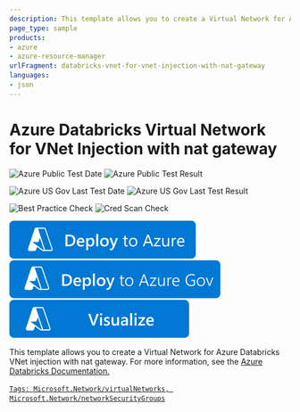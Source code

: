```yaml
---
description: This template allows you to create a Virtual Network for Azure Databricks VNet injection with nat gateway.
page_type: sample
products:
- azure
- azure-resource-manager
urlFragment: databricks-vnet-for-vnet-injection-with-nat-gateway
languages:
- json
---
```

# Azure Databricks Virtual Network for VNet Injection with nat gateway

![Azure Public Test Date](https://azurequickstartsservice.blob.core.windows.net/badges/quickstarts/microsoft.databricks/databricks-vnet-for-vnet-injection-with-nat-gateway/PublicLastTestDate.svg)
![Azure Public Test Result](https://azurequickstartsservice.blob.core.windows.net/badges/quickstarts/microsoft.databricks/databricks-vnet-for-vnet-injection-with-nat-gateway/PublicDeployment.svg)

![Azure US Gov Last Test Date](https://azurequickstartsservice.blob.core.windows.net/badges/quickstarts/microsoft.databricks/databricks-vnet-for-vnet-injection-with-nat-gateway/FairfaxLastTestDate.svg)
![Azure US Gov Last Test Result](https://azurequickstartsservice.blob.core.windows.net/badges/quickstarts/microsoft.databricks/databricks-vnet-for-vnet-injection-with-nat-gateway/FairfaxDeployment.svg)

![Best Practice Check](https://azurequickstartsservice.blob.core.windows.net/badges/quickstarts/microsoft.databricks/databricks-vnet-for-vnet-injection-with-nat-gateway/BestPracticeResult.svg)
![Cred Scan Check](https://azurequickstartsservice.blob.core.windows.net/badges/quickstarts/microsoft.databricks/databricks-vnet-for-vnet-injection-with-nat-gateway/CredScanResult.svg)

[![Deploy To Azure](https://raw.githubusercontent.com/Azure/azure-quickstart-templates/master/1-CONTRIBUTION-GUIDE/images/deploytoazure.svg?sanitize=true)](https://portal.azure.com/#create/Microsoft.Template/uri/https%3A%2F%2Fraw.githubusercontent.com%2FAzure%2Fazure-quickstart-templates%2Fmaster%2Fquickstarts%2Fmicrosoft.databricks%2Fdatabricks-vnet-for-vnet-injection-with-nat-gateway%2Fazuredeploy.json)
[![Deploy To Azure US Gov](https://raw.githubusercontent.com/Azure/azure-quickstart-templates/master/1-CONTRIBUTION-GUIDE/images/deploytoazuregov.svg?sanitize=true)](https://portal.azure.us/#create/Microsoft.Template/uri/https%3A%2F%2Fraw.githubusercontent.com%2FAzure%2Fazure-quickstart-templates%2Fmaster%2Fquickstarts%2Fmicrosoft.databricks%2Fdatabricks-vnet-for-vnet-injection-with-nat-gateway%2Fazuredeploy.json)
[![Visualize](https://raw.githubusercontent.com/Azure/azure-quickstart-templates/master/1-CONTRIBUTION-GUIDE/images/visualizebutton.svg?sanitize=true)](http://armviz.io/#/?load=https%3A%2F%2Fraw.githubusercontent.com%2FAzure%2Fazure-quickstart-templates%2Fmaster%2Fquickstarts%2Fmicrosoft.databricks%2Fdatabricks-vnet-for-vnet-injection-with-nat-gateway%2Fazuredeploy.json)

This template allows you to create a Virtual Network for Azure Databricks VNet injection with nat gateway.
For more information, see the <a href="https://docs.microsoft.com/azure/azure-databricks/">Azure Databricks Documentation.

`Tags: Microsoft.Network/virtualNetworks, Microsoft.Network/networkSecurityGroups`